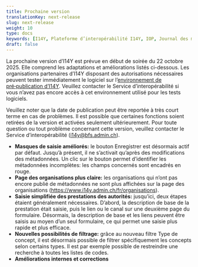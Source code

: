 ```yaml
---
title: Prochaine version
translationKey: next-release
slug: next-release
weight: 10
type: docs
keywords: [I14Y, Plateforme d’interopérabilité I14Y, IOP, Journal des modifications, Publications, Versions, Développement logiciel]
draft: false
---
```


La prochaine version d’I14Y est prévue en début de soirée du 22 octobre 2025. Elle comprend les adaptations et améliorations listés ci-dessous. Les organisations partenaires d’I14Y disposant des autorisations nécessaires peuvent tester immédiatement le logiciel sur l’[environnement de pré‑publication d’I14Y](https://input.i14y-a.admin.ch). Veuillez contacter le Service d’interopérabilité si vous n’avez pas encore accès à cet environnement utilisé pour les tests logiciels.

Veuillez noter que la date de publication peut être reportée à très court terme en cas de problèmes. Il est possible que certaines fonctions soient retirées de la version et activées seulement ultérieurement. Pour toute question ou tout problème concernant cette version, veuillez contacter le Service d’interopérabilité ([i14y@bfs.admin.ch](mailto:i14y@bfs.admin.ch)).

- **Masques de saisie améliorés:** le bouton Enregistrer est désormais actif par défaut. Jusqu’à présent, il ne s’activait qu’après des modifications des métadonnées. Un clic sur le bouton permet d’identifier les métadonnées incomplètes: les champs concernés sont encadrés en rouge.
- **Page des organisations plus claire:** les organisations qui n’ont pas encore publié de métadonnées ne sont plus affichées sur la page des organisations (https://www.i14y.admin.ch/fr/organisations).
- **Saisie simplifiée des prestations des autorités:** jusqu’ici, deux étapes étaient généralement nécessaires. D’abord, la description de base de la prestation était saisie, puis le lien ou le canal sur une deuxième page du formulaire. Désormais, la description de base et les liens peuvent être saisis au moyen d’un seul formulaire, ce qui permet une saisie plus rapide et plus efficace.
- **Nouvelles possibilités de filtrage:** grâce au nouveau filtre Type de concept, il est désormais possible de filtrer spécifiquement les concepts selon certains types. Il est par exemple possible de restreindre une recherche à toutes les listes de codes.
- **Améliorations internes et corrections**